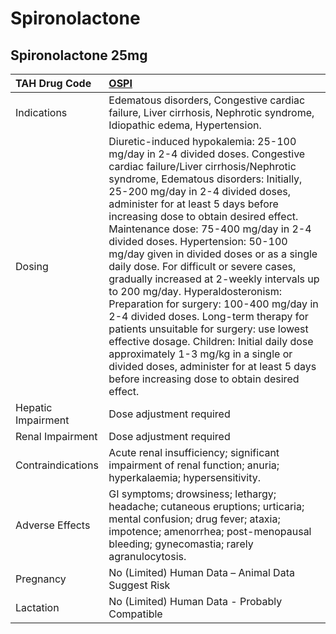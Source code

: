 # Spironolactone

## Spironolactone 25mg

| TAH Drug Code      | [**OSPI**](https://www.tahsda.org.tw/drugs/hissearch.php?drug_code=OSPI)                                                                                                                                                                                                                                                                                                                                                                                                                                                                                                                                                                                                                                                                                                                                                                                     |
|:-------------------|:-------------------------------------------------------------------------------------------------------------------------------------------------------------------------------------------------------------------------------------------------------------------------------------------------------------------------------------------------------------------------------------------------------------------------------------------------------------------------------------------------------------------------------------------------------------------------------------------------------------------------------------------------------------------------------------------------------------------------------------------------------------------------------------------------------------------------------------------------------------|
| Indications        | Edematous disorders, Congestive cardiac failure, Liver cirrhosis, Nephrotic syndrome, Idiopathic edema, Hypertension.                                                                                                                                                                                                                                                                                                                                                                                                                                                                                                                                                                                                                                                                                                                                        |
| Dosing             | Diuretic-induced hypokalemia: 25-100 mg/day in 2-4 divided doses. Congestive cardiac failure/Liver cirrhosis/Nephrotic syndrome, Edematous disorders: Initially, 25-200 mg/day in 2-4 divided doses, administer for at least 5 days before increasing dose to obtain desired effect. Maintenance dose: 75-400 mg/day in 2-4 divided doses. Hypertension: 50-100 mg/day given in divided doses or as a single daily dose. For difficult or severe cases, gradually increased at 2-weekly intervals up to 200 mg/day. Hyperaldosteronism: Preparation for surgery: 100-400 mg/day in 2-4 divided doses. Long-term therapy for patients unsuitable for surgery: use lowest effective dosage. Children: Initial daily dose approximately 1-3 mg/kg in a single or divided doses, administer for at least 5 days before increasing dose to obtain desired effect. |
| Hepatic Impairment | Dose adjustment required                                                                                                                                                                                                                                                                                                                                                                                                                                                                                                                                                                                                                                                                                                                                                                                                                                     |
| Renal Impairment   | Dose adjustment required                                                                                                                                                                                                                                                                                                                                                                                                                                                                                                                                                                                                                                                                                                                                                                                                                                     |
| Contraindications  | Acute renal insufficiency; significant impairment of renal function; anuria; hyperkalaemia; hypersensitivity.                                                                                                                                                                                                                                                                                                                                                                                                                                                                                                                                                                                                                                                                                                                                                |
| Adverse Effects    | GI symptoms; drowsiness; lethargy; headache; cutaneous eruptions; urticaria; mental confusion; drug fever; ataxia; impotence; amenorrhea; post-menopausal bleeding; gynecomastia; rarely agranulocytosis.                                                                                                                                                                                                                                                                                                                                                                                                                                                                                                                                                                                                                                                    |
| Pregnancy          | No (Limited) Human Data – Animal Data Suggest Risk                                                                                                                                                                                                                                                                                                                                                                                                                                                                                                                                                                                                                                                                                                                                                                                                           |
| Lactation          | No (Limited) Human Data - Probably Compatible                                                                                                                                                                                                                                                                                                                                                                                                                                                                                                                                                                                                                                                                                                                                                                                                                |

